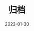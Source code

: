 ---
title: '归档'
url: "archive"
date: 2023-01-30

layout: archive
menu:
  main:
    name: "归档"
    weight: 12
---